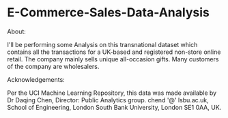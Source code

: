 # E-Commerce-Sales-Data-Analysis

About:

I'll be performing some Analysis on this transnational dataset which contains all the transactions for a UK-based and registered non-store online retail. The company mainly sells unique all-occasion gifts. Many customers of the company are wholesalers.






Acknowledgements:

Per the UCI Machine Learning Repository, this data was made available by Dr Daqing Chen, Director: Public Analytics group. chend '@' lsbu.ac.uk, School of Engineering, London South Bank University, London SE1 0AA, UK.
